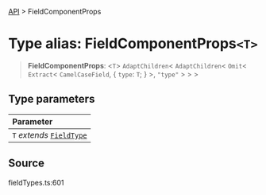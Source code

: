 [API](../index.md) > FieldComponentProps

# Type alias: FieldComponentProps`<T>`

> **FieldComponentProps**: <`T`> `AdaptChildren`\< `AdaptChildren`\< `Omit`\< `Extract`\< `CamelCaseField`, \{
  `type`: `T`;
 } \>, `"type"` \> \> \>

## Type parameters

| Parameter |
| :------ |
| `T` *extends* [`FieldType`](type-alias.FieldType.md) |

## Source

fieldTypes.ts:601
